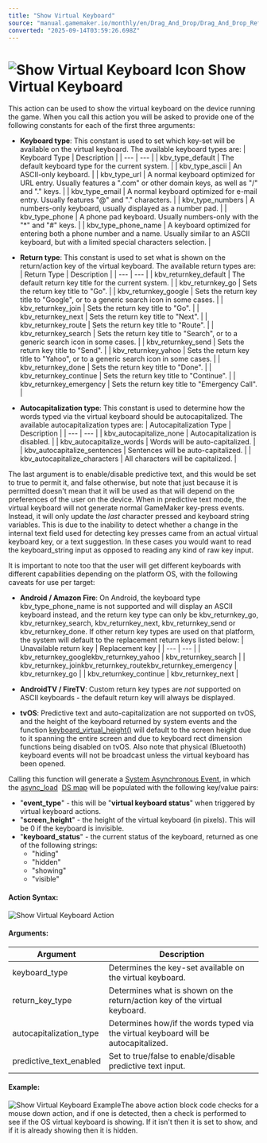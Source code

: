 ```yaml
---
title: "Show Virtual Keyboard"
source: "manual.gamemaker.io/monthly/en/Drag_And_Drop/Drag_And_Drop_Reference/Mouse_And_Keyboard/Show_Virtual_Keyboard.htm"
converted: "2025-09-14T03:59:26.698Z"
---
```


# ![Show Virtual Keyboard Icon](../../../assets/Images/Scripting_Reference/Drag_And_Drop/Reference/Mouse_And_Keyboard/i_VirtualKeyboard_Show.png) Show Virtual Keyboard

This action can be used to show the virtual keyboard on the device running the game. When you call this action you will be asked to provide one of the following constants for each of the first three arguments:

-   **Keyboard type**: This constant is used to set which key-set will be available on the virtual keyboard. The available keyboard types are:
    | Keyboard Type | Description |
    | --- | --- |
    | kbv_type_default | The default keyboard type for the current system. |
    | kbv_type_ascii | An ASCII-only keyboard. |
    | kbv_type_url | A normal keyboard optimized for URL entry. Usually features a ".com" or other domain keys, as well as "/" and "." keys. |
    | kbv_type_email | A normal keyboard optimized for e-mail entry. Usually features "@" and "." characters. |
    | kbv_type_numbers | A numbers-only keyboard, usually displayed as a number pad. |
    | kbv_type_phone | A phone pad keyboard. Usually numbers-only with the "*" and "#" keys. |
    | kbv_type_phone_name | A keyboard optimized for entering both a phone number and a name. Usually similar to an ASCII keyboard, but with a limited special characters selection. |

-   **Return type**: This constant is used to set what is shown on the return/action key of the virtual keyboard. The available return types are:
    | Return Type | Description |
    | --- | --- |
    | kbv_returnkey_default | The default return key title for the current system. |
    | kbv_returnkey_go | Sets the return key title to "Go". |
    | kbv_returnkey_google | Sets the return key title to "Google", or to a generic search icon in some cases. |
    | kbv_returnkey_join | Sets the return key title to "Go". |
    | kbv_returnkey_next | Sets the return key title to "Next". |
    | kbv_returnkey_route | Sets the return key title to "Route". |
    | kbv_returnkey_search | Sets the return key title to "Search", or to a generic search icon in some cases. |
    | kbv_returnkey_send | Sets the return key title to "Send". |
    | kbv_returnkey_yahoo | Sets the return key title to "Yahoo", or to a generic search icon in some cases. |
    | kbv_returnkey_done | Sets the return key title to "Done". |
    | kbv_returnkey_continue | Sets the return key title to "Continue". |
    | kbv_returnkey_emergency | Sets the return key title to "Emergency Call". |

-   **Autocapitalization type**: This constant is used to determine how the words typed via the virtual keyboard should be autocapitalized. The available autocapitalization types are:
    | Autocapitalization Type | Description |
    | --- | --- |
    | kbv_autocapitalize_none | Autocapitalization is disabled. |
    | kbv_autocapitalize_words | Words will be auto-capitalized. |
    | kbv_autocapitalize_sentences | Sentences will be auto-capitalized. |
    | kbv_autocapitalize_characters | All characters will be capitalized. |


The last argument is to enable/disable predictive text, and this would be set to true to permit it, and false otherwise, but note that just because it is permitted doesn't mean that it will be used as that will depend on the preferences of the user on the device. When in predictive text mode, the virtual keyboard will not generate normal GameMaker key-press events. Instead, it will only update the _last_ character pressed and keyboard string variables. This is due to the inability to detect whether a change in the internal text field used for detecting key presses came from an actual virtual keyboard key, or a text suggestion. In these cases you would want to read the keyboard\_string input as opposed to reading any kind of raw key input.

It is important to note too that the user will get different keyboards with different capabilities depending on the platform OS, with the following caveats for use per target:

-   **Android / Amazon Fire**: On Android, the keyboard type kbv\_type\_phone\_name is not supported and will display an ASCII keyboard instead, and the return key type can only be kbv\_returnkey\_go, kbv\_returnkey\_search, kbv\_returnkey\_next, kbv\_returnkey\_send or kbv\_returnkey\_done. If other return key types are used on that platform, the system will default to the replacement return keys listed below:
    | Unavailable return key | Replacement key |
    | --- | --- |
    | kbv_returnkey_googlekbv_returnkey_yahoo | kbv_returnkey_search |
    | kbv_returnkey_joinkbv_returnkey_routekbv_returnkey_emergency | kbv_returnkey_go |
    | kbv_returnkey_continue | kbv_returnkey_next |

-   **AndroidTV / FireTV**: Custom return key types are _not_ supported on ASCII keyboards - the default return key will always be displayed.
-   **tvOS**: Predictive text and auto-capitalization are not supported on tvOS, and the height of the keyboard returned by system events and the function [keyboard\_virtual\_height()](../../../GameMaker_Language/GML_Reference/Game_Input/Virtual_Keys_And_Keyboards/keyboard_virtual_height.md) will default to the screen height due to it spanning the entire screen and due to keyboard rect dimension functions being disabled on tvOS. Also note that physical (Bluetooth) keyboard events will not be broadcast unless the virtual keyboard has been opened.

Calling this function will generate a [System Asynchronous Event](../../../The_Asset_Editors/Object_Properties/Async_Events.md), in which the [async\_load](../../../GameMaker_Language/GML_Overview/Variables/Builtin_Global_Variables/async_load.md)  [DS map](../../../GameMaker_Language/GML_Reference/Data_Structures/DS_Maps/DS_Maps.md) will be populated with the following key/value pairs:

-   "**event\_type**" - this will be "**virtual keyboard status**" when triggered by virtual keyboard actions.
-   "**screen\_height**" - the height of the virtual keyboard (in pixels). This will be 0 if the keyboard is invisible.
-   "**keyboard\_status**" - the current status of the keyboard, returned as one of the following strings:
    -   "hiding"
    -   "hidden"
    -   "showing"
    -   "visible"

#### Action Syntax:

![Show Virtual Keyboard Action](../../../assets/Images/Scripting_Reference/Drag_And_Drop/Reference/Mouse_And_Keyboard/a_VirtualKeyboard_Show.png)

#### Arguments:

| Argument | Description |
| --- | --- |
| keyboard_type | Determines the key-set available on the virtual keyboard. |
| return_key_type | Determines what is shown on the return/action key of the virtual keyboard. |
| autocapitalization_type | Determines how/if the words typed via the virtual keyboard will be autocapitalized. |
| predictive_text_enabled | Set to true/false to enable/disable predictive text input. |

#### Example:

![Show Virtual Keyboard Example](../../../assets/Images/Scripting_Reference/Drag_And_Drop/Reference/Mouse_And_Keyboard/e_VirtualKeyboard_Show.png)The above action block code checks for a mouse down action, and if one is detected, then a check is performed to see if the OS virtual keyboard is showing. If it isn't then it is set to show, and if it is already showing then it is hidden.